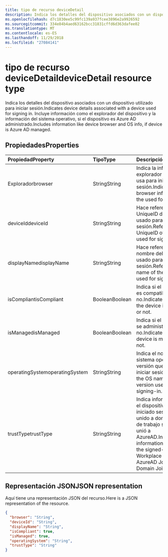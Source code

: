 ```yaml
---
title: tipo de recurso deviceDetail
description: Indica los detalles del dispositivo asociados con un dispositivo utilizado para iniciar sesión. Incluye información como el explorador del dispositivo y la información del sistema operativo, si el dispositivo es Azure AD administrado.
ms.openlocfilehash: d7c1830ee5c99fc139a937fcee3896e2a9926592
ms.sourcegitcommit: 334e84b4aed63162bcc31831cffd6d363dafee02
ms.translationtype: MT
ms.contentlocale: es-ES
ms.lasthandoff: 11/29/2018
ms.locfileid: "27084141"
---
```

# <a name="devicedetail-resource-type"></a><span data-ttu-id="fa29d-104">tipo de recurso deviceDetail</span><span class="sxs-lookup"><span data-stu-id="fa29d-104">deviceDetail resource type</span></span>
<span data-ttu-id="fa29d-105">Indica los detalles del dispositivo asociados con un dispositivo utilizado para iniciar sesión.</span><span class="sxs-lookup"><span data-stu-id="fa29d-105">Indicates device details associated with a device used for signing in.</span></span> <span data-ttu-id="fa29d-106">Incluye información como el explorador del dispositivo y la información del sistema operativo, si el dispositivo es Azure AD administrado.</span><span class="sxs-lookup"><span data-stu-id="fa29d-106">Includes information like device browser and  OS info, if device is Azure AD managed.</span></span>



## <a name="properties"></a><span data-ttu-id="fa29d-107">Propiedades</span><span class="sxs-lookup"><span data-stu-id="fa29d-107">Properties</span></span>
| <span data-ttu-id="fa29d-108">Propiedad</span><span class="sxs-lookup"><span data-stu-id="fa29d-108">Property</span></span>     | <span data-ttu-id="fa29d-109">Tipo</span><span class="sxs-lookup"><span data-stu-id="fa29d-109">Type</span></span>   |<span data-ttu-id="fa29d-110">Descripción</span><span class="sxs-lookup"><span data-stu-id="fa29d-110">Description</span></span>|
|:---------------|:--------|:----------|
|<span data-ttu-id="fa29d-111">Explorador</span><span class="sxs-lookup"><span data-stu-id="fa29d-111">browser</span></span>|<span data-ttu-id="fa29d-112">String</span><span class="sxs-lookup"><span data-stu-id="fa29d-112">String</span></span>|<span data-ttu-id="fa29d-113">Indica la información del explorador del que se usa para iniciar sesión.</span><span class="sxs-lookup"><span data-stu-id="fa29d-113">Indicates the browser information of the used for signing-in.</span></span>|
|<span data-ttu-id="fa29d-114">deviceId</span><span class="sxs-lookup"><span data-stu-id="fa29d-114">deviceId</span></span>|<span data-ttu-id="fa29d-115">String</span><span class="sxs-lookup"><span data-stu-id="fa29d-115">String</span></span>|<span data-ttu-id="fa29d-116">Hace referencia a la UniqueID del dispositivo usado para iniciar sesión.</span><span class="sxs-lookup"><span data-stu-id="fa29d-116">Refers to the UniqueID of the device used for signing-in.</span></span>|
|<span data-ttu-id="fa29d-117">displayName</span><span class="sxs-lookup"><span data-stu-id="fa29d-117">displayName</span></span>|<span data-ttu-id="fa29d-118">String</span><span class="sxs-lookup"><span data-stu-id="fa29d-118">String</span></span>|<span data-ttu-id="fa29d-119">Hace referencia al nombre del dispositivo usado para iniciar sesión.</span><span class="sxs-lookup"><span data-stu-id="fa29d-119">Refers to the name of the device used for signing-in.</span></span>|
|<span data-ttu-id="fa29d-120">isCompliant</span><span class="sxs-lookup"><span data-stu-id="fa29d-120">isCompliant</span></span>|<span data-ttu-id="fa29d-121">Boolean</span><span class="sxs-lookup"><span data-stu-id="fa29d-121">Boolean</span></span>|<span data-ttu-id="fa29d-122">Indica si el dispositivo es compatible con o no.</span><span class="sxs-lookup"><span data-stu-id="fa29d-122">Indicates whether the device is compliant or not.</span></span>|
|<span data-ttu-id="fa29d-123">isManaged</span><span class="sxs-lookup"><span data-stu-id="fa29d-123">isManaged</span></span>|<span data-ttu-id="fa29d-124">Boolean</span><span class="sxs-lookup"><span data-stu-id="fa29d-124">Boolean</span></span>|<span data-ttu-id="fa29d-125">Indica si el dispositivo se administra o no.</span><span class="sxs-lookup"><span data-stu-id="fa29d-125">Indicates if the device is managed or not.</span></span>|
|<span data-ttu-id="fa29d-126">operatingSystem</span><span class="sxs-lookup"><span data-stu-id="fa29d-126">operatingSystem</span></span>|<span data-ttu-id="fa29d-127">String</span><span class="sxs-lookup"><span data-stu-id="fa29d-127">String</span></span>|<span data-ttu-id="fa29d-128">Indica el nombre del sistema operativo y versión que usa para iniciar sesión.</span><span class="sxs-lookup"><span data-stu-id="fa29d-128">Indicates the OS name and version used for signing-in.</span></span>|
|<span data-ttu-id="fa29d-129">trustType</span><span class="sxs-lookup"><span data-stu-id="fa29d-129">trustType</span></span>|<span data-ttu-id="fa29d-130">String</span><span class="sxs-lookup"><span data-stu-id="fa29d-130">String</span></span>|<span data-ttu-id="fa29d-131">Indica información de si el dispositivo que ha iniciado sesión está unido a dominio de área de trabajo se unió a, se unió a AzureAD.</span><span class="sxs-lookup"><span data-stu-id="fa29d-131">Indicates information on whether the signed-in device is Workplace Joined, AzureAD Joined, Domain Joined.</span></span> |

## <a name="json-representation"></a><span data-ttu-id="fa29d-132">Representación JSON</span><span class="sxs-lookup"><span data-stu-id="fa29d-132">JSON representation</span></span>

<span data-ttu-id="fa29d-133">Aquí tiene una representación JSON del recurso.</span><span class="sxs-lookup"><span data-stu-id="fa29d-133">Here is a JSON representation of the resource.</span></span>

<!-- {
  "blockType": "resource",
  "optionalProperties": [

  ],
  "@odata.type": "microsoft.graph.deviceDetail"
}-->

```json
{
  "browser": "String",
  "deviceId": "String",
  "displayName": "String",
  "isCompliant": true,
  "isManaged": true,
  "operatingSystem": "String",
  "trustType": "String"
}

```

<!-- uuid: 8fcb5dbc-d5aa-4681-8e31-b001d5168d79
2015-10-25 14:57:30 UTC -->
<!-- {
  "type": "#page.annotation",
  "description": "deviceDetail resource",
  "keywords": "",
  "section": "documentation",
  "tocPath": ""
}-->